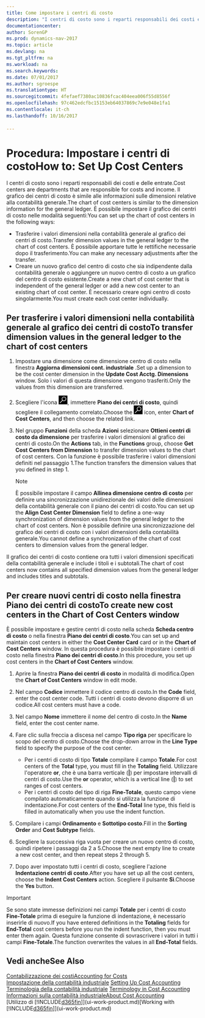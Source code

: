 ```yaml
---
title: Come impostare i centri di costo
description: "I centri di costo sono i reparti responsabili dei costi e delle entrate. Il grafico dei centri di costo è simile alle informazioni sulle dimensioni relative alla contabilità generale."
documentationcenter: 
author: SorenGP
ms.prod: dynamics-nav-2017
ms.topic: article
ms.devlang: na
ms.tgt_pltfrm: na
ms.workload: na
ms.search.keywords: 
ms.date: 07/01/2017
ms.author: sgroespe
ms.translationtype: HT
ms.sourcegitcommit: 4fefaef7380ac10836fcac404eea006f55d8556f
ms.openlocfilehash: 97c462edcfbc15153eb64037869c7e9e048e1fa1
ms.contentlocale: it-ch
ms.lasthandoff: 10/16/2017

---
```

# <a name="how-to-set-up-cost-centers"></a><span data-ttu-id="ea34f-104">Procedura: Impostare i centri di costo</span><span class="sxs-lookup"><span data-stu-id="ea34f-104">How to: Set Up Cost Centers</span></span>
<span data-ttu-id="ea34f-105">I centri di costo sono i reparti responsabili dei costi e delle entrate.</span><span class="sxs-lookup"><span data-stu-id="ea34f-105">Cost centers are departments that are responsible for costs and income.</span></span> <span data-ttu-id="ea34f-106">Il grafico dei centri di costo è simile alle informazioni sulle dimensioni relative alla contabilità generale.</span><span class="sxs-lookup"><span data-stu-id="ea34f-106">The chart of cost centers is similar to the dimension information for the general ledger.</span></span> <span data-ttu-id="ea34f-107">È possibile impostare il grafico dei centri di costo nelle modalità seguenti:</span><span class="sxs-lookup"><span data-stu-id="ea34f-107">You can set up the chart of cost centers in the following ways:</span></span>  

-   <span data-ttu-id="ea34f-108">Trasferire i valori dimensioni nella contabilità generale al grafico dei centri di costo.</span><span class="sxs-lookup"><span data-stu-id="ea34f-108">Transfer dimension values in the general ledger to the chart of cost centers.</span></span> <span data-ttu-id="ea34f-109">È possibile apportare tutte le rettifiche necessarie dopo il trasferimento.</span><span class="sxs-lookup"><span data-stu-id="ea34f-109">You can make any necessary adjustments after the transfer.</span></span>  
-   <span data-ttu-id="ea34f-110">Creare un nuovo grafico del centro di costo che sia indipendente dalla contabilità generale o aggiungere un nuovo centro di costo a un grafico del centro di costo esistente.</span><span class="sxs-lookup"><span data-stu-id="ea34f-110">Create a new chart of cost center that is independent of the general ledger or add a new cost center to an existing chart of cost center.</span></span> <span data-ttu-id="ea34f-111">È necessario creare ogni centro di costo singolarmente.</span><span class="sxs-lookup"><span data-stu-id="ea34f-111">You must create each cost center individually.</span></span>  

## <a name="to-transfer-dimension-values-in-the-general-ledger-to-the-chart-of-cost-centers"></a><span data-ttu-id="ea34f-112">Per trasferire i valori dimensioni nella contabilità generale al grafico dei centri di costo</span><span class="sxs-lookup"><span data-stu-id="ea34f-112">To transfer dimension values in the general ledger to the chart of cost centers</span></span>  
1.  <span data-ttu-id="ea34f-113">Impostare una dimensione come dimensione centro di costo nella finestra **Aggiorna dimensioni cont. industriale** .</span><span class="sxs-lookup"><span data-stu-id="ea34f-113">Set up a dimension to be the cost center dimension in the **Update Cost Acctg. Dimensions** window.</span></span> <span data-ttu-id="ea34f-114">Solo i valori di questa dimensione vengono trasferiti.</span><span class="sxs-lookup"><span data-stu-id="ea34f-114">Only the values from this dimension are transferred.</span></span>  
2.  <span data-ttu-id="ea34f-115">Scegliere l'icona ![Cerca pagina o report](media/ui-search/search_small.png "icona Cerca pagina o report"), immettere **Piano dei centri di costo**, quindi scegliere il collegamento correlato.</span><span class="sxs-lookup"><span data-stu-id="ea34f-115">Choose the ![Search for Page or Report](media/ui-search/search_small.png "Search for Page or Report icon") icon, enter **Chart of Cost Centers**, and then choose the related link.</span></span>  
3.  <span data-ttu-id="ea34f-116">Nel gruppo **Funzioni** della scheda **Azioni** selezionare **Ottieni centri di costo da dimensione** per trasferire i valori dimensioni al grafico dei centri di costo.</span><span class="sxs-lookup"><span data-stu-id="ea34f-116">On the **Actions** tab, in the **Functions** group, choose **Get Cost Centers from Dimension** to transfer dimension values to the chart of cost centers.</span></span> <span data-ttu-id="ea34f-117">Con la funzione è possibile trasferire i valori dimensioni definiti nel passaggio 1.</span><span class="sxs-lookup"><span data-stu-id="ea34f-117">The function transfers the dimension values that you defined in step 1.</span></span>  

    > [!NOTE]  
    >  <span data-ttu-id="ea34f-118">È possibile impostare il campo **Allinea dimensione centro di costo** per definire una sincronizzazione unidirezionale dei valori delle dimensioni della contabilità generale con il piano dei centri di costo.</span><span class="sxs-lookup"><span data-stu-id="ea34f-118">You can set up the **Align Cost Center Dimension**  field to define a one-way synchronization of dimension values from the general ledger to the chart of cost centers.</span></span> <span data-ttu-id="ea34f-119">Non è possibile definire una sincronizzazione del grafico dei centri di costo con i valori dimensioni della contabilità generale.</span><span class="sxs-lookup"><span data-stu-id="ea34f-119">You cannot define a synchronization of the chart of cost centers to dimension values from the general ledger.</span></span>  

<span data-ttu-id="ea34f-120">Il grafico dei centri di costo contiene ora tutti i valori dimensioni specificati della contabilità generale e include i titoli e i subtotali.</span><span class="sxs-lookup"><span data-stu-id="ea34f-120">The chart of cost centers now contains all specified dimension values from the general ledger and includes titles and subtotals.</span></span>  

## <a name="to-create-new-cost-centers-in-the-chart-of-cost-centers-window"></a><span data-ttu-id="ea34f-121">Per creare nuovi centri di costo nella finestra Piano dei centri di costo</span><span class="sxs-lookup"><span data-stu-id="ea34f-121">To create new cost centers in the Chart of Cost Centers window</span></span>  
<span data-ttu-id="ea34f-122">È possibile impostare e gestire centri di costo nella scheda **Scheda centro di costo** o nella finestra **Piano dei centri di costo**.</span><span class="sxs-lookup"><span data-stu-id="ea34f-122">You can set up and maintain cost centers in either the **Cost Center Card** card or in the **Chart of Cost Centers** window.</span></span> <span data-ttu-id="ea34f-123">In questa procedura è possibile impostare i centri di costo nella finestra  **Piano dei centri di costo**.</span><span class="sxs-lookup"><span data-stu-id="ea34f-123">In this procedure, you set up cost centers in the **Chart of Cost Centers** window.</span></span>  

1. <span data-ttu-id="ea34f-124">Aprire la finestra **Piano dei centri di costo** in modalità di modifica.</span><span class="sxs-lookup"><span data-stu-id="ea34f-124">Open the **Chart of Cost Centers** window in edit mode.</span></span>  
2. <span data-ttu-id="ea34f-125">Nel campo  **Codice** immettere il codice centro di costo.</span><span class="sxs-lookup"><span data-stu-id="ea34f-125">In the **Code** field, enter the cost center code.</span></span> <span data-ttu-id="ea34f-126">Tutti i centri di costo devono disporre di un codice.</span><span class="sxs-lookup"><span data-stu-id="ea34f-126">All cost centers must have a code.</span></span>  
3. <span data-ttu-id="ea34f-127">Nel campo **Nome** immettere il nome del centro di costo.</span><span class="sxs-lookup"><span data-stu-id="ea34f-127">In the **Name** field, enter the cost center name.</span></span>  
4. <span data-ttu-id="ea34f-128">Fare clic sulla freccia a discesa nel campo **Tipo riga** per specificare lo scopo del centro di costo.</span><span class="sxs-lookup"><span data-stu-id="ea34f-128">Choose the drop-down arrow in the **Line Type** field to specify the purpose of the cost center.</span></span>  

    - <span data-ttu-id="ea34f-129">Per i centri di costo di tipo **Totale** compilare il campo **Totale**.</span><span class="sxs-lookup"><span data-stu-id="ea34f-129">For cost centers of the **Total** type, you must fill in the **Totaling** field.</span></span> <span data-ttu-id="ea34f-130">Utilizzare l'operatore **or**, che è una barra verticale (**&#124;**) per impostare intervalli di centri di costo.</span><span class="sxs-lookup"><span data-stu-id="ea34f-130">Use the **or** operator, which is a vertical line (**&#124;**) to set ranges of cost centers.</span></span>  
    - <span data-ttu-id="ea34f-131">Per i centri di costo del tipo di riga **Fine-Totale**, questo campo viene compilato automaticamente quando si utilizza la funzione di indentazione.</span><span class="sxs-lookup"><span data-stu-id="ea34f-131">For cost centers of the **End-Total** line type, this field is filled in automatically when you use the indent function.</span></span>  
5.  <span data-ttu-id="ea34f-132">Compilare i campi **Ordinamento** e **Sottotipo costo**.</span><span class="sxs-lookup"><span data-stu-id="ea34f-132">Fill in the **Sorting Order** and **Cost Subtype** fields.</span></span>  
6.  <span data-ttu-id="ea34f-133">Scegliere la successiva riga vuota per creare un nuovo centro di costo, quindi ripetere i passaggi da 2 a 5.</span><span class="sxs-lookup"><span data-stu-id="ea34f-133">Choose the next empty line to create a new cost center, and then repeat steps 2 through 5.</span></span>  
7.  <span data-ttu-id="ea34f-134">Dopo aver impostato tutti i centri di costo, scegliere l'azione **Indentazione centri di costo**.</span><span class="sxs-lookup"><span data-stu-id="ea34f-134">After you have set up all the cost centers, choose the **Indent Cost Centers** action.</span></span> <span data-ttu-id="ea34f-135">Scegliere il pulsante **Sì**.</span><span class="sxs-lookup"><span data-stu-id="ea34f-135">Choose the **Yes** button.</span></span>  

> [!IMPORTANT]  
>  <span data-ttu-id="ea34f-136">Se sono state immesse definizioni nei campi **Totale** per i centri di costo **Fine-Totale** prima di eseguire la funzione di indentazione, è necessario inserirle di nuovo.</span><span class="sxs-lookup"><span data-stu-id="ea34f-136">If you have entered definitions in the **Totaling** fields for **End-Total** cost centers before you run the indent function, then you must enter them again.</span></span> <span data-ttu-id="ea34f-137">Questa funzione consente di sovrascrivere i valori in tutti i campi **Fine-Totale**.</span><span class="sxs-lookup"><span data-stu-id="ea34f-137">The function overwrites the values in all **End-Total** fields.</span></span>  

## <a name="see-also"></a><span data-ttu-id="ea34f-138">Vedi anche</span><span class="sxs-lookup"><span data-stu-id="ea34f-138">See Also</span></span>  
[<span data-ttu-id="ea34f-139">Contabilizzazione dei costi</span><span class="sxs-lookup"><span data-stu-id="ea34f-139">Accounting for Costs</span></span>](finance-manage-cost-accounting.md)  
<span data-ttu-id="ea34f-140">[Impostazione della contabilità industriale](finance-set-up-cost-accounting.md) </span><span class="sxs-lookup"><span data-stu-id="ea34f-140">[Setting Up Cost Accounting](finance-set-up-cost-accounting.md) </span></span>  
<span data-ttu-id="ea34f-141">[Terminologia della contabilità industriale](finance-terminology-in-cost-accounting.md) </span><span class="sxs-lookup"><span data-stu-id="ea34f-141">[Terminology in Cost Accounting](finance-terminology-in-cost-accounting.md) </span></span>  
[<span data-ttu-id="ea34f-142">Informazioni sulla contabilità industriale</span><span class="sxs-lookup"><span data-stu-id="ea34f-142">About Cost Accounting</span></span>](finance-about-cost-accounting.md)  
<span data-ttu-id="ea34f-143">[Utilizzo di [!INCLUDE[d365fin](includes/d365fin_md.md)]](ui-work-product.md)</span><span class="sxs-lookup"><span data-stu-id="ea34f-143">[Working with [!INCLUDE[d365fin](includes/d365fin_md.md)]](ui-work-product.md)</span></span>


